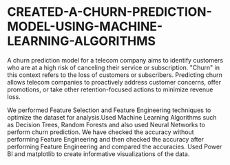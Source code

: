 # CREATED-A-CHURN-PREDICTION-MODEL-USING-MACHINE-LEARNING-ALGORITHMS

A churn prediction model for a telecom company aims to identify customers who are at a high risk of canceling their service or subscription. "Churn" in this context refers to the loss of customers or subscribers. Predicting churn allows telecom companies to proactively address customer concerns, offer promotions, or take other retention-focused actions to minimize revenue loss.

We performed Feature Selection and Feature Engineering techniques to optimize the dataset for analysis.Used Machine Learning Algorithms such as Decision Trees, Random Forests and also used Neural Networks to perform 
churn prediction. We have checked the accuracy without performing Feature Engineering and then checked the accuracy after performing Feature Engineering and compared the accuracies. Used Power BI and matplotlib to create informative visualizations of the data.

